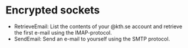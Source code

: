 # Encrypted sockets
* RetrieveEmail: List the contents of your @kth.se account and retrieve the first e-mail using the IMAP-protocol. 
* SendEmail: Send an e-mail to yourself using the SMTP protocol.
